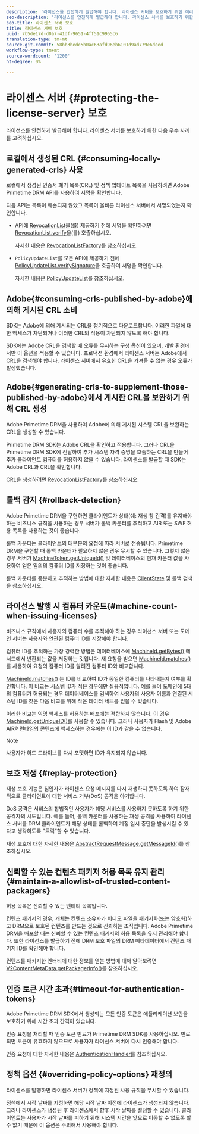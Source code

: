 ```yaml
---
description: '라이선스를 안전하게 발급해야 합니다. 라이센스 서버를 보호하기 위한 이러한 모범 사례를 고려합니다. '
seo-description: '라이선스를 안전하게 발급해야 합니다. 라이센스 서버를 보호하기 위한 이러한 모범 사례를 고려합니다. '
seo-title: 라이센스 서버 보호
title: 라이센스 서버 보호
uuid: 7b5de17d-d0a7-41df-9651-4ff51c9965c6
translation-type: tm+mt
source-git-commit: 58bb3bedc5b0ac63afd96eb6101d9ad779e6deed
workflow-type: tm+mt
source-wordcount: '1200'
ht-degree: 0%

---
```



# 라이센스 서버 {#protecting-the-license-server} 보호

라이선스를 안전하게 발급해야 합니다. 라이센스 서버를 보호하기 위한 다음 우수 사례를 고려하십시오.

## 로컬에서 생성된 CRL {#consuming-locally-generated-crls} 사용

로컬에서 생성된 인증서 폐기 목록(CRL) 및 정책 업데이트 목록을 사용하려면 Adobe Primetime DRM API를 사용하여 서명을 확인합니다.

다음 API는 목록이 훼손되지 않았고 목록이 올바른 라이센스 서버에서 서명되었는지 확인합니다.

* API에 [RevocationList](https://help.adobe.com/en_US/primetime/api/drm-apis/server/javadocs-flashaccess-pro/com/adobe/flashaccess/sdk/revocation/RevocationList.html)을(를) 제공하기 전에 서명을 확인하려면 [RevocationList.verify](https://help.adobe.com/en_US/primetime/api/drm-apis/server/javadocs-flashaccess-pro/com/adobe/flashaccess/sdk/revocation/RevocationList.html#verifySignature(java.security.cert.X509Certificate))을(를) 호출하십시오.

   자세한 내용은 [RevocationListFactory](https://help.adobe.com/en_US/primetime/api/drm-apis/server/javadocs-flashaccess-pro/com/adobe/flashaccess/sdk/revocation/RevocationListFactory.html)를 참조하십시오.

* `PolicyUpdateList`를 모든 API에 제공하기 전에 [PolicyUpdateList.verifySignature](https://help.adobe.com/en_US/primetime/api/drm-apis/server/javadocs-flashaccess-pro/com/adobe/flashaccess/sdk/policyupdate/PolicyUpdateList.html#verifySignature(java.security.cert.X509Certificate))을 호출하여 서명을 확인합니다.

   자세한 내용은 [PolicyUpdateList](https://help.adobe.com/en_US/primetime/api/drm-apis/server/javadocs-flashaccess-pro/com/adobe/flashaccess/sdk/policyupdate/PolicyUpdateList.html)를 참조하십시오.

## Adobe{#consuming-crls-published-by-adobe}에 의해 게시된 CRL 소비

SDK는 Adobe에 의해 게시되는 CRL을 정기적으로 다운로드합니다. 이러한 파일에 대한 액세스가 차단되거나 이러한 CRL의 적용이 차단되지 않도록 해야 합니다.

SDK에는 Adobe CRL을 검색할 때 오류를 무시하는 구성 옵션이 있으며, 개발 환경에서만 이 옵션을 적용할 수 있습니다. 프로덕션 환경에서 라이센스 서버는 Adobe에서 CRL을 검색해야 합니다. 라이센스 서버에서 유효한 CRL을 가져올 수 없는 경우 오류가 발생했습니다.

## Adobe{#generating-crls-to-supplement-those-published-by-adobe}에서 게시한 CRL을 보완하기 위해 CRL 생성

Adobe Primetime DRM을 사용하여 Adobe에 의해 게시된 시스템 CRL을 보완하는 CRL을 생성할 수 있습니다.

Primetime DRM SDK는 Adobe CRL을 확인하고 적용합니다. 그러나 CRL을 Primetime DRM SDK에 전달하여 추가 시스템 자격 증명을 호출하는 CRL을 만들어 추가 클라이언트 컴퓨터를 허용하지 않을 수 있습니다. 라이센스를 발급할 때 SDK는 Adobe CRL과 CRL을 확인합니다.

CRL을 생성하려면 [RevocationListFactory](https://help.adobe.com/en_US/primetime/api/drm-apis/server/javadocs-flashaccess-pro/com/adobe/flashaccess/sdk/revocation/RevocationListFactory.html)를 참조하십시오.

## 롤백 감지 {#rollback-detection}

Adobe Primetime DRM을 구현하면 클라이언트가 상태(예: 재생 창 간격)를 유지해야 하는 비즈니스 규칙을 사용하는 경우 서버가 롤백 카운터를 추적하고 AIR 또는 SWF 허용 목록을 사용하는 것이 좋습니다.

롤백 카운터는 클라이언트의 대부분의 요청에 따라 서버로 전송됩니다. Primetime DRM을 구현할 때 롤백 카운터가 필요하지 않은 경우 무시할 수 있습니다. 그렇지 않은 경우 서버가 [MachineToken.getUniqueId()](https://help.adobe.com/en_US/primetime/api/drm-apis/server/javadocs-flashaccess-pro/com/adobe/flashaccess/sdk/cert/MachineId.html#getUniqueId()) 및 데이터베이스의 현재 카운터 값을 사용하여 얻은 임의의 컴퓨터 ID를 저장하는 것이 좋습니다.

롤백 카운터를 증분하고 추적하는 방법에 대한 자세한 내용은 [ClientState](https://help.adobe.com/en_US/primetime/api/drm-apis/server/javadocs-flashaccess-pro/com/adobe/flashaccess/sdk/protocol/ClientState.html) 및 롤백 검색을 참조하십시오.

## 라이선스 발행 시 컴퓨터 카운트{#machine-count-when-issuing-licenses}

비즈니스 규칙에서 사용자의 컴퓨터 수를 추적해야 하는 경우 라이선스 서버 또는 도메인 서버는 사용자와 연관된 컴퓨터 ID를 저장해야 합니다.

컴퓨터 ID를 추적하는 가장 강력한 방법은 데이터베이스에 [MachineId.getBytes()](https://help.adobe.com/en_US/primetime/api/drm-apis/server/javadocs-flashaccess-pro/com/adobe/flashaccess/sdk/cert/MachineId.html#getBytes()) 메서드에서 반환되는 값을 저장하는 것입니다. 새 요청을 받으면 [MachineId.matches()](https://help.adobe.com/en_US/primetime/api/drm-apis/server/javadocs-flashaccess-pro/com/adobe/flashaccess/sdk/cert/MachineId.html#matches(com.adobe.flashaccess.sdk.cert.MachineId))를 사용하여 요청의 컴퓨터 ID를 알려진 컴퓨터 ID와 비교합니다.

[MachineId.matches()](https://help.adobe.com/en_US/primetime/api/drm-apis/server/javadocs-flashaccess-pro/com/adobe/flashaccess/sdk/cert/MachineId.html#matches(com.adobe.flashaccess.sdk.cert.MachineId)) 는 ID를 비교하여 ID가 동일한 컴퓨터를 나타내는지 여부를 확인합니다. 이 비교는 시스템 ID가 적은 경우에만 실용적입니다. 예를 들어 도메인에 5대의 컴퓨터가 허용되는 경우 데이터베이스를 검색하여 사용자의 사용자 이름과 연결된 시스템 ID를 찾은 다음 비교를 위해 작은 데이터 세트를 얻을 수 있습니다.

이러한 비교는 익명 액세스를 허용하는 배포에는 적합하지 않습니다. 이 경우 [MachineId.getUniqueID()](https://help.adobe.com/en_US/primetime/api/drm-apis/server/javadocs-flashaccess-pro/com/adobe/flashaccess/sdk/cert/MachineId.html#getUniqueId())를 사용할 수 있습니다. 그러나 사용자가 Flash 및 Adobe AIR® 런타임의 콘텐츠에 액세스하는 경우에는 이 ID가 같을 수 없습니다.

>[!NOTE]
>
>사용자가 하드 드라이브를 다시 포맷하면 ID가 유지되지 않습니다.

## 보호 재생 {#replay-protection}

재생 보호 기능은 침입자가 라이센스 요청 메시지를 다시 재생하지 못하도록 하여 잠재적으로 클라이언트에 대한 서비스 거부(DoS) 공격을 야기합니다.

DoS 공격은 서비스의 합법적인 사용자가 해당 서비스를 사용하지 못하도록 하기 위한 공격자의 시도입니다. 예를 들어, 롤백 카운터를 사용하는 재생 공격을 사용하여 라이센스 서버를 DRM 클라이언트가 해당 상태를 롤백하여 계정 일시 중단을 발생시킬 수 있다고 생각하도록 &quot;트릭&quot;할 수 있습니다.

재생 보호에 대한 자세한 내용은 [ AbstractRequestMessage.getMessageId()](https://help.adobe.com/en_US/primetime/api/drm-apis/server/javadocs-flashaccess-pro/com/adobe/flashaccess/sdk/protocol/AbstractRequestMessage.html#getMessageId())를 참조하십시오.

## 신뢰할 수 있는 컨텐츠 패키저 허용 목록 유지 관리 {#maintain-a-allowlist-of-trusted-content-packagers}

허용 목록은 신뢰할 수 있는 엔티티 목록입니다.

컨텐츠 패키저의 경우, 개체는 컨텐츠 소유자가 비디오 파일을 패키지화(또는 암호화)하고 DRM으로 보호된 컨텐츠를 만드는 것으로 신뢰하는 조직입니다. Adobe Primetime DRM을 배포할 때는 신뢰할 수 있는 컨텐츠 패키저의 허용 목록을 유지 관리해야 합니다. 또한 라이선스를 발급하기 전에 DRM 보호 파일의 DRM 메타데이터에서 컨텐츠 패키저 ID를 확인해야 합니다.

컨텐츠를 패키지한 엔터티에 대한 정보를 얻는 방법에 대해 알아보려면 [V2ContentMetaData.getPackagerInfo()](https://help.adobe.com/en_US/primetime/api/drm-apis/server/javadocs-flashaccess-pro/com/adobe/flashaccess/sdk/media/drm/keys/v2/V2ContentMetaData.html#getPackagerInfo())를 참조하십시오.

## 인증 토큰 시간 초과{#timeout-for-authentication-tokens}

Adobe Primetime DRM SDK에서 생성되는 모든 인증 토큰은 애플리케이션 보안을 보호하기 위해 시간 초과 간격이 있습니다.

인증 요청을 처리할 때 인증 토큰 만료가 Primetime DRM SDK를 사용하십시오. 만료되면 토큰이 유효하지 않으므로 사용자가 라이선스 서버에 다시 인증해야 합니다.

인증 요청에 대한 자세한 내용은 [AuthenticationHandler](https://help.adobe.com/en_US/primetime/api/drm-apis/server/javadocs-flashaccess-pro/com/adobe/flashaccess/sdk/protocol/authentication/AuthenticationHandler.html)를 참조하십시오.

## 정책 옵션 {#overriding-policy-options} 재정의

라이센스를 발행하면 라이센스 서버가 정책에 지정된 사용 규칙을 무시할 수 있습니다.

정책에서 시작 날짜를 지정하면 해당 시작 날짜 이전에 라이센스가 생성되지 않습니다. 그러나 라이센스가 생성된 후 라이센스에서 향후 시작 날짜를 설정할 수 있습니다. 클라이언트는 사용자가 시작 날짜를 피하기 위해 시스템 시간을 앞으로 이동할 수 없도록 할 수 없기 때문에 이 옵션은 주의해서 사용해야 합니다.